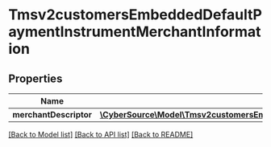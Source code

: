 # Tmsv2customersEmbeddedDefaultPaymentInstrumentMerchantInformation

## Properties
Name | Type | Description | Notes
------------ | ------------- | ------------- | -------------
**merchantDescriptor** | [**\CyberSource\Model\Tmsv2customersEmbeddedDefaultPaymentInstrumentMerchantInformationMerchantDescriptor**](Tmsv2customersEmbeddedDefaultPaymentInstrumentMerchantInformationMerchantDescriptor.md) |  | [optional] 

[[Back to Model list]](../README.md#documentation-for-models) [[Back to API list]](../README.md#documentation-for-api-endpoints) [[Back to README]](../README.md)


